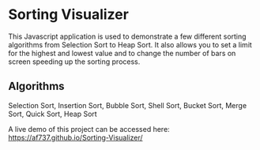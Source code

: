 # Sorting Visualizer
This Javascript application is used to demonstrate a few different sorting algorithms from Selection Sort to Heap Sort. It also allows you to set a limit for the highest and lowest value and to change the number of bars on screen speeding up the sorting process.

## Algorithms
Selection Sort, Insertion Sort, Bubble Sort, Shell Sort, Bucket Sort, Merge Sort, Quick Sort, Heap Sort

A live demo of this project can be accessed here: https://af737.github.io/Sorting-Visualizer/

